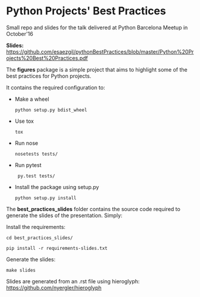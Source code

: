 Python Projects' Best Practices
===============================

Small repo and slides for the talk delivered at Python Barcelona Meetup in October'16

**Slides:** https://github.com/esaezgil/pythonBestPractices/blob/master/Python%20Projects%20Best%20Practices.pdf

The **figures** package is a simple project that aims to highlight some of the best practices for Python projects.

It contains the required configuration to:

- Make a wheel

    ```python setup.py bdist_wheel```

- Use tox

    ```tox ```

- Run nose

    ```nosetests tests/```

- Run pytest

    ``` py.test tests/```

- Install the package using setup.py

    ```python setup.py install```

The **best_practices_slides** folder contains the source code required to generate the slides of the presentation.
Simply:

Install the requirements:

```
cd best_practices_slides/
```
  
```
pip install -r requirements-slides.txt
```
Generate the slides:
```
make slides
```

Slides are generated from an .rst file using hieroglyph: https://github.com/nyergler/hieroglyph
